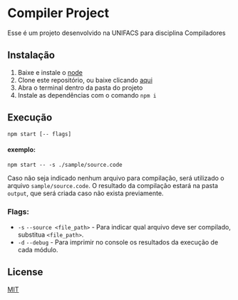 # Compiler Project

Esse é um projeto desenvolvido na UNIFACS para disciplina Compiladores

## Instalação
1. Baixe e instale o [node](https://nodejs.org/pt-br/)
2. Clone este repositório, ou baixe clicando [aqui](https://github.com/Santiael/compiler-project/archive/master.zip)
3. Abra o terminal dentro da pasta do projeto
4. Instale as dependências com o comando `npm i`

## Execução

`npm start [-- flags]`

#### exemplo:
```
npm start -- -s ./sample/source.code
```

Caso não seja indicado nenhum arquivo para compilação, será utilizado o arquivo `sample/source.code`.
O resultado da compilação estará na pasta `output`, que será criada caso não exista previamente.

### Flags:
- `-s` `--source <file_path>` - Para indicar qual arquivo deve ser compilado, substitua `<file_path>`.
- `-d` `--debug` - Para imprimir no console os resultados da execução de cada módulo.

## License
[MIT](https://choosealicense.com/licenses/mit/)
